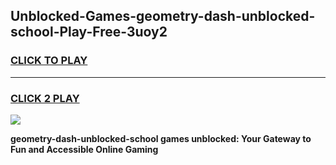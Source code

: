
## Unblocked-Games-geometry-dash-unblocked-school-Play-Free-3uoy2
<h3>
<a href="https://premium76.site?title=geometry-dash-unblocked-school&ref=10A">CLICK TO PLAY</a></h3>
<hr>

<h3>
<a href="https://premium76.site?title=geometry-dash-unblocked-school&ref=10A">CLICK 2 PLAY</a>
  
</h3>

<a href="https://premium76.site?title=geometry-dash-unblocked-school&ref=10A"><img src="https://clearcache.store/games.png"></a>


**geometry-dash-unblocked-school games unblocked: Your Gateway to Fun and Accessible Online Gaming**
